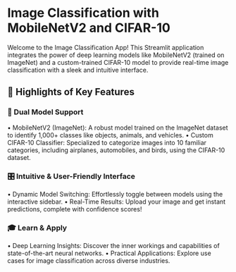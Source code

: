 # Image Classification with MobileNetV2 and CIFAR-10

Welcome to the Image Classification App! This Streamlit application integrates the power of deep learning models like MobileNetV2 (trained on ImageNet) and a custom-trained CIFAR-10 model to provide real-time image classification with a sleek and intuitive interface.

## 🌟 Highlights of Key Features
### 🧠 Dual Model Support
  •	MobileNetV2 (ImageNet): A robust model trained on the ImageNet dataset to identify 1,000+ classes like objects, animals, and vehicles.
  •	Custom CIFAR-10 Classifier: Specialized to categorize images into 10 familiar categories, including airplanes, automobiles, and birds, using the CIFAR-10 dataset.
### 🎛️ Intuitive & User-Friendly Interface
  •	Dynamic Model Switching: Effortlessly toggle between models using the interactive sidebar.
  •	Real-Time Results: Upload your image and get instant predictions, complete with confidence scores! 
### 🎓 Learn & Apply 
  •	Deep Learning Insights: Discover the inner workings and capabilities of state-of-the-art neural networks. 
  •	Practical Applications: Explore use cases for image classification across diverse industries.




